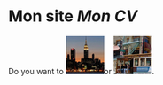 # Mon site _**Mon CV**_

Do you want to
![Search for it.](monSite\images\photo1.jpg)or
![for that](monSite\images\photo2.jpg).

